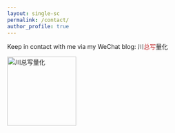 ```yaml
---
layout: single-sc
permalink: /contact/
author_profile: true
---
```


Keep in contact with me via my WeChat blog: 川<span style="color: #C22C2E;">总写</span>量化

<img src="{{ site.baseurl }}/images/gzh.jpg" alt="川总写量化" width="160">
